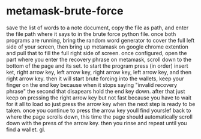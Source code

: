# metamask-brute-force
save the list of words to a note document, copy the file as path, and enter the file path where it says to in the brute force python file.
once both programs are running, bring the random word generator to cover the full left side of your screen, then bring up metamask on google chrome extention and pull that to fill the full right side of screen.
once configured, open the part where you enter the recovery phrase on metamask, scroll down to the bottom of the page and its set.
to start the program press (in order) insert ket, right arrow key, left arrow key, right arrow key, left arrow key, and then right arrow key.
then it will start brute forcing into the wallets, keep your finger on the end key because when it stops saying "invalid recovery phrase" the second that disapears hold the end key down.
after that just keep on pressing the right arrow key but not fast because you have to wait for it all to load so just press the arrow key when the next step is ready to be taken.
once you continue to press the arrow key youll find yourslef back to where the page scrolls down, this time the page should automatically scroll down with the press of the arrow key. 
then you rinse and repeat until you find a wallet. gl. 
